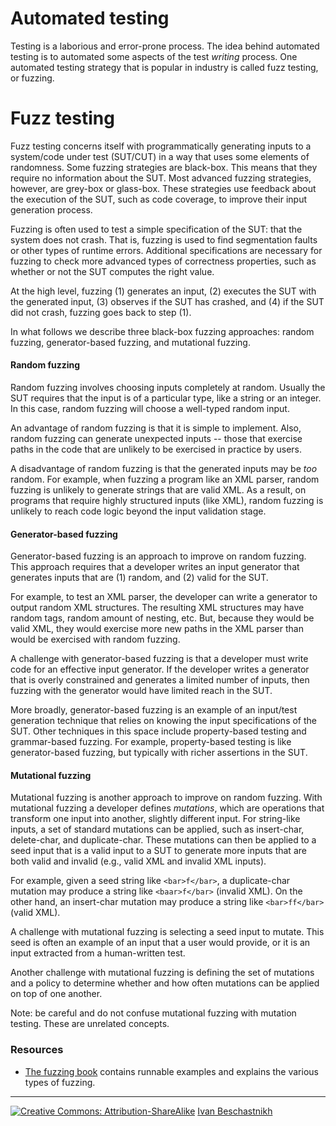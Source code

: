 # Automated testing

Testing is a laborious and error-prone process. The idea behind automated testing is to automated some aspects of the test *writing* process. One automated testing strategy that is popular in industry is called fuzz testing, or fuzzing.

# Fuzz testing

Fuzz testing concerns itself with programmatically generating inputs to a system/code under test (SUT/CUT) in a way that uses some elements of randomness. Some fuzzing strategies are black-box. This means that they require no information about the SUT. Most advanced fuzzing strategies, however, are grey-box or glass-box. These strategies use feedback about the execution of the SUT, such as code coverage, to improve their input generation process.

Fuzzing is often used to test a simple specification of the SUT: that the system does not crash. That is, fuzzing is used to find segmentation faults or other types of runtime errors. Additional specifications are necessary for fuzzing to check more advanced types of correctness properties, such as whether or not the SUT computes the right value.

At the high level, fuzzing (1) generates an input, (2) executes the SUT with the generated input, (3) observes if the SUT has crashed, and (4) if the SUT did not crash, fuzzing goes back to step (1).

In what follows we describe three black-box fuzzing approaches: random fuzzing, generator-based fuzzing, and mutational fuzzing.

#### Random fuzzing

Random fuzzing involves choosing inputs completely at random. Usually the SUT requires that the input is of a particular type, like a string or an integer. In this case, random fuzzing will choose a well-typed random input.

An advantage of random fuzzing is that it is simple to implement. Also, random fuzzing can generate unexpected inputs -- those that exercise paths in the code that are unlikely to be exercised in practice by users.

A disadvantage of random fuzzing is that the generated inputs may be *too* random. For example, when fuzzing a program like an XML parser, random fuzzing is unlikely to generate strings that are valid XML. As a result, on programs that require highly structured inputs (like XML), random fuzzing is unlikely to reach code logic beyond the input validation stage.

#### Generator-based fuzzing

Generator-based fuzzing is an approach to improve on random fuzzing. This approach requires that a developer writes an input generator that generates inputs that are (1) random, and (2) valid for the SUT.

For example, to test an XML parser, the developer can write a generator to output random XML structures. The resulting XML structures may have random tags, random amount of nesting, etc. But, because they would be valid XML, they would exercise more new paths in the XML parser than would be exercised with random fuzzing.

A challenge with generator-based fuzzing is that a developer must write code for an effective input generator. If the developer writes a generator that is overly constrained and generates a limited number of inputs, then fuzzing with the generator would have limited reach in the SUT.

More broadly, generator-based fuzzing is an example of an input/test generation technique that relies on knowing the input specifications of the SUT. Other techniques in this space include property-based testing and grammar-based fuzzing. For example, property-based testing is like generator-based fuzzing, but typically with richer assertions in the SUT.


#### Mutational fuzzing

Mutational fuzzing is another approach to improve on random fuzzing. With mutational fuzzing a developer defines *mutations*, which are operations that transform one input into another, slightly different input. For string-like inputs, a set of standard mutations can be applied, such as insert-char, delete-char, and duplicate-char. These mutations can then be applied to a seed input that is a valid input to a SUT to generate more inputs that are both valid and invalid (e.g., valid XML and invalid XML inputs).

For example, given a seed string like ```<bar>f</bar>```, a duplicate-char mutation may produce a string like ```<baar>f</bar>``` (invalid XML). On the other hand, an insert-char mutation may produce a string like ```<bar>ff</bar>``` (valid XML).

A challenge with mutational fuzzing is selecting a seed input to mutate. This seed is often an example of an input that a user would provide, or it is an input extracted from a human-written test.

Another challenge with mutational fuzzing is defining the set of mutations and a policy to determine whether and how often mutations can be applied on top of one another.

Note: be careful and do not confuse mutational fuzzing with mutation testing. These are unrelated concepts.

### Resources

* [The fuzzing book](https://www.fuzzingbook.org/) contains runnable examples and explains the various types of fuzzing.


---
[![](figures/CCSA.png "Creative Commons: Attribution-ShareAlike")](https://creativecommons.org/licenses/by-sa/3.0/) [Ivan Beschastnikh](https://www.cs.ubc.ca/~bestchai/)
